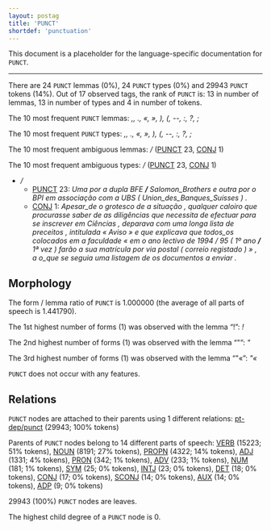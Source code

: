 ```yaml
---
layout: postag
title: 'PUNCT'
shortdef: 'punctuation'
---
```


This document is a placeholder for the language-specific documentation
for `PUNCT`.

--------------------------------------------------------------------------------

There are 24 `PUNCT` lemmas (0%), 24 `PUNCT` types (0%) and 29943 `PUNCT` tokens (14%).
Out of 17 observed tags, the rank of `PUNCT` is: 13 in number of lemmas, 13 in number of types and 4 in number of tokens.

The 10 most frequent `PUNCT` lemmas: _,, ., «, », ), (, --, :, ?, ;_

The 10 most frequent `PUNCT` types:  _,, ., «, », ), (, --, :, ?, ;_

The 10 most frequent ambiguous lemmas: _/_ ([PUNCT]() 23, [CONJ]() 1)

The 10 most frequent ambiguous types:  _/_ ([PUNCT]() 23, [CONJ]() 1)


* _/_
  * [PUNCT]() 23: _Uma por a dupla BFE <b>/</b> Salomon_Brothers e outra por o BPI em associação com a UBS ( Union_des_Banques_Suisses ) ._
  * [CONJ]() 1: _Apesar_de o grotesco de a situação , qualquer caloiro que procurasse saber de as diligências que necessita de efectuar para se inscrever em Ciências , deparava com uma longa lista de preceitos , intitulada « Aviso » e que explicava que todos_os colocados em a faculdade « em o ano lectivo de 1994 / 95 ( 1º ano <b>/</b> 1ª vez ) farão a sua matrícula por via postal ( correio registado ) » , a o_que se seguia uma listagem de os documentos a enviar ._

## Morphology

The form / lemma ratio of `PUNCT` is 1.000000 (the average of all parts of speech is 1.441790).

The 1st highest number of forms (1) was observed with the lemma “!”: _!_

The 2nd highest number of forms (1) was observed with the lemma “"”: _"_

The 3rd highest number of forms (1) was observed with the lemma “"«”: _"«_

`PUNCT` does not occur with any features.


## Relations

`PUNCT` nodes are attached to their parents using 1 different relations: [pt-dep/punct]() (29943; 100% tokens)

Parents of `PUNCT` nodes belong to 14 different parts of speech: [VERB]() (15223; 51% tokens), [NOUN]() (8191; 27% tokens), [PROPN]() (4322; 14% tokens), [ADJ]() (1331; 4% tokens), [PRON]() (342; 1% tokens), [ADV]() (233; 1% tokens), [NUM]() (181; 1% tokens), [SYM]() (25; 0% tokens), [INTJ]() (23; 0% tokens), [DET]() (18; 0% tokens), [CONJ]() (17; 0% tokens), [SCONJ]() (14; 0% tokens), [AUX]() (14; 0% tokens), [ADP]() (9; 0% tokens)

29943 (100%) `PUNCT` nodes are leaves.

The highest child degree of a `PUNCT` node is 0.

